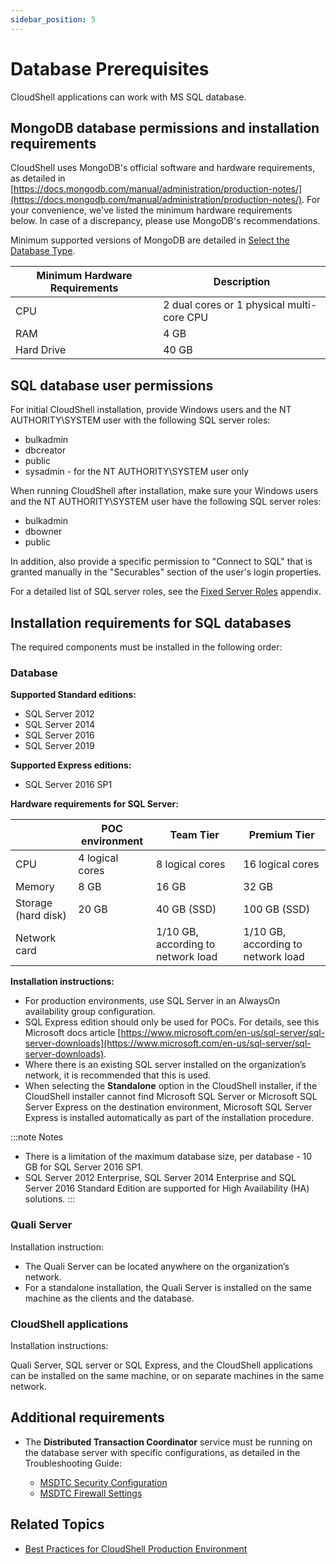 ```yaml
---
sidebar_position: 5
---
```


# Database Prerequisites

CloudShell applications can work with MS SQL database.

## MongoDB database permissions and installation requirements

CloudShell uses MongoDB's official software and hardware requirements, as detailed in [https://docs.mongodb.com/manual/administration/production-notes/](https://docs.mongodb.com/manual/administration/production-notes/). For your convenience, we've listed the minimum hardware requirements below. In case of a discrepancy, please use MongoDB's recommendations.

Minimum supported versions of MongoDB are detailed in [Select the Database Type](../cloudshell-suite/complete-install/install-cloudshell/select-database-type/index.md).

| Minimum Hardware Requirements | Description |
| --- | --- |
| CPU | 2 dual cores or 1 physical multi-core CPU |
| RAM | 4 GB |
| Hard Drive | 40 GB |

## SQL database user permissions

For initial CloudShell installation, provide Windows users and the NT AUTHORITY\\SYSTEM user with the following SQL server roles:

- bulkadmin
- dbcreator
- public
- sysadmin - for the NT AUTHORITY\\SYSTEM user only

When running CloudShell after installation, make sure your Windows users and the NT AUTHORITY\\SYSTEM user have the following SQL server roles:

- bulkadmin
- dbowner
- public

In addition, also provide a specific permission to "Connect to SQL" that is granted manually in the "Securables" section of the user's login properties.

For a detailed list of SQL server roles, see the [Fixed Server Roles](../cloudshell-suite/appendix/fixed-server-roles.md) appendix.

## Installation requirements for SQL databases

The required components must be installed in the following order:

### Database

**Supported Standard editions:**
- SQL Server 2012
- SQL Server 2014
- SQL Server 2016
- SQL Server 2019

**Supported Express editions:**

- SQL Server 2016 SP1

**Hardware requirements for SQL Server:**

|   | POC environment | Team Tier | Premium Tier |
| --- | --- | --- | --- |
| CPU | 4 logical cores | 8 logical cores | 16 logical cores |
| Memory | 8 GB | 16 GB | 32 GB |
| Storage (hard disk) | 20 GB | 40 GB (SSD) | 100 GB (SSD) |
| Network card |   | 1/10 GB, according to network load | 1/10 GB, according to network load |

**Installation instructions:**

- For production environments, use SQL Server in an AlwaysOn availability group configuration.
- SQL Express edition should only be used for POCs. For details, see this Microsoft docs article [https://www.microsoft.com/en-us/sql-server/sql-server-downloads](https://www.microsoft.com/en-us/sql-server/sql-server-downloads).
- Where there is an existing SQL server installed on the organization’s network, it is recommended that this is used.
- When selecting the **Standalone** option in the CloudShell installer, if the CloudShell installer cannot find Microsoft SQL Server or Microsoft SQL Server Express on the destination environment, Microsoft SQL Server Express is installed automatically as part of the installation procedure.

:::note Notes
- There is a limitation of the maximum database size, per database - 10 GB for SQL Server 2016 SP1.
- SQL Server 2012 Enterprise, SQL Server 2014 Enterprise and SQL Server 2016 Standard Edition are supported for High Availability (HA) solutions.
:::

### Quali Server

Installation instruction:

- The Quali Server can be located anywhere on the organization’s network.
- For a standalone installation, the Quali Server is installed on the same machine as the clients and the database.


### CloudShell applications

Installation instructions:

Quali Server, SQL server or SQL Express, and the CloudShell applications can be installed on the same machine, or on separate machines in the same network.


## Additional requirements

- The **Distributed Transaction Coordinator** service must be running on the database server with specific configurations, as detailed in the Troubleshooting Guide:
    
    - [MSDTC Security Configuration](../../troubleshooting/installation/msdtc-security-configuration.md)
    - [MSDTC Firewall Settings](../../troubleshooting/installation/msdtc-firewall-settings.md)

## Related Topics

- [Best Practices for CloudShell Production Environment](../cloudshell-suite/appendix/best-practices-cs-prod/index.md)

